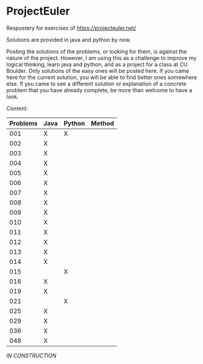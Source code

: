 # ProjectEuler
Respostery for exercises of https://projecteuler.net/

Solutions are provided in java and python by now. 

Posting the solutions of the problems, or looking for them, is against the nature of the project. However, I am using this as a challenge to improve my logical thinking, learn java and python, and as a project for a class at CU Boulder. Only solutions of the easy ones will be posted here.
If you came here for the current solution, you will be able to find better ones somewhere else. If you came to see a different solution or explanation of a concrete problem that you have already complete, be more than welcome to have a look.


Content:

|Problems  | Java   | Python | Method |
| ---------|:-------|:-------|:-------|
| 001      |   X    |   X    |        |
| 002      |   X    |        |        |
| 003      |   X    |        |        |
| 004      |   X    |        |        |
| 005      |   X    |        |        |
| 006      |   X    |        |        |
| 007      |   X    |        |        |
| 008      |   X    |        |        |
| 009      |   X    |        |        |
| 010      |   X    |        |        |
| 011      |   X    |        |        |
| 012      |   X    |        |        |
| 013      |   X    |        |        |
| 014      |   X    |        |        |
| 015      |        |   X    |        |
| 016      |   X    |        |        |
| 019      |   X    |        |        |
| 021      |        |   X    |        |
| 025      |   X    |        |        |
| 029      |   X    |        |        |
| 036      |   X    |        |        |
| 048      |   X    |        |        |





*IN CONSTRUCTION*

